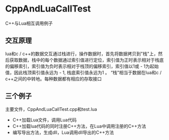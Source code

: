 # CppAndLuaCallTest

C++与Lua相互调用例子

## 交互原理
lua和c / c++的数据交互通过栈进行，操作数据时，首先将数据拷贝到"栈"上，然后获取数据，栈中的每个数据通过索引值进行定位，索引值为正时表示相对于栈底的偏移索引，索引值为负时表示相对于栈顶的偏移索引，索引值以1或 - 1为起始值，因此栈顶索引值永远为 - 1, 栈底索引值永远为1 。 “栈"相当于数据在lua和c / c++之间的中转地。每种数据都有相应的存取接口

## 三个例子
主要文件，CppAndLuaCallTest.cpp和test.lua
* C++加载Lua文件，调用Lua代码
* C++加载lua代码的同时注册C++方法，在Lua中调用注册的C++方法
* 编写导出方法，生成dll，Lua调用dll导出的C++方法
